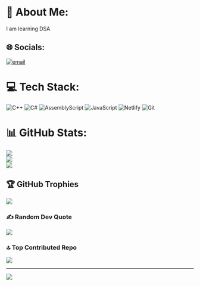 # 💫 About Me:
I am learning DSA<br>


## 🌐 Socials:
[![email](https://img.shields.io/badge/Email-D14836?logo=gmail&logoColor=white)](mailto:kirannajmi2018@gmail.com) 

# 💻 Tech Stack:
![C++](https://img.shields.io/badge/c++-%2300599C.svg?style=for-the-badge&logo=c%2B%2B&logoColor=white) ![C#](https://img.shields.io/badge/c%23-%23239120.svg?style=for-the-badge&logo=csharp&logoColor=white) ![AssemblyScript](https://img.shields.io/badge/assembly%20script-%23000000.svg?style=for-the-badge&logo=assemblyscript&logoColor=white) ![JavaScript](https://img.shields.io/badge/javascript-%23323330.svg?style=for-the-badge&logo=javascript&logoColor=%23F7DF1E) ![Netlify](https://img.shields.io/badge/netlify-%23000000.svg?style=for-the-badge&logo=netlify&logoColor=#00C7B7) ![Git](https://img.shields.io/badge/git-%23F05033.svg?style=for-the-badge&logo=git&logoColor=white)
# 📊 GitHub Stats:
![](https://github-readme-stats.vercel.app/api?username=kirannajmi2018-source&theme=dark&hide_border=false&include_all_commits=false&count_private=false)<br/>
![](https://nirzak-streak-stats.vercel.app/?user=kirannajmi2018-source&theme=dark&hide_border=false)<br/>
![](https://github-readme-stats.vercel.app/api/top-langs/?username=kirannajmi2018-source&theme=dark&hide_border=false&include_all_commits=false&count_private=false&layout=compact)

## 🏆 GitHub Trophies
![](https://github-profile-trophy.vercel.app/?username=kirannajmi2018-source&theme=radical&no-frame=false&no-bg=false&margin-w=4)

### ✍️ Random Dev Quote
![](https://quotes-github-readme.vercel.app/api?type=horizontal&theme=radical)

### 🔝 Top Contributed Repo
![](https://github-contributor-stats.vercel.app/api?username=kirannajmi2018-source&limit=5&theme=dark&combine_all_yearly_contributions=true)

---
[![](https://visitcount.itsvg.in/api?id=kirannajmi2018-source&icon=1&color=0)](https://visitcount.itsvg.in)

<!-- Proudly created with GPRM ( https://gprm.itsvg.in ) -->
